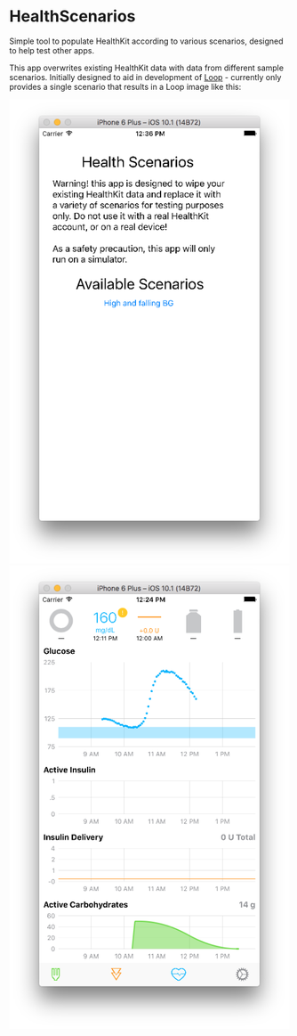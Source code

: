# HealthScenarios
Simple tool to populate HealthKit according to various scenarios, designed to help test other apps.   

This app overwrites existing HealthKit data with data from different sample scenarios. Initially designed to aid in development of [Loop](https://github.com/LoopKit/Loop) - currently only provides a single scenario that results in a Loop image like this:

![screenshot](screenshots/2.png) ![screenshot](screenshots/1.png)

